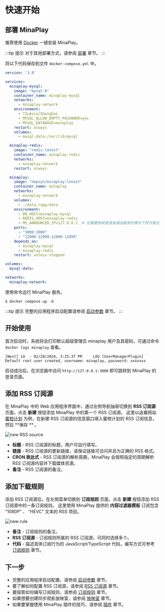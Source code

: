 <script setup>
import {useData, withBase} from 'vitepress';
const data = useData();
</script>

# 快速开始

## 部署 MinaPlay

推荐使用 [Docker](https://docs.docker.com/get-docker/) 一键安装 MinaPlay。

:::tip 提示
对于其他部署方式，请参阅 [部署](/guide/deploy) 章节。
:::

将以下代码保存到文件 `docker-compose.yml` 中。

```yaml
version: '3.8'

services:
  minaplay-mysql:
    image: "mysql:8"
    container_name: minaplay-mysql
    networks:
      - minaplay-network
    environment:
      - TZ=Asia/Shanghai
      - MYSQL_ALLOW_EMPTY_PASSWORD=yes
      - MYSQL_DATABASE=minaplay
    restart: always
    volumes:
      - mysql-data:/var/lib/mysql

  minaplay-redis:
    image: "redis:latest"
    container_name: minaplay-redis
    networks:
      - minaplay-network
    restart: always

  minaplay:
    image: "nepsyn/minaplay:latest"
    container_name: minaplay
    networks:
      - minaplay-network
    volumes:
      - ./data:/app/data
    environment:
      - DB_HOST=minaplay-mysql
      - REDIS_HOST=minaplay-redis
      - MS_ANNOUNCED_IP=127.0.0.1  # 在需要放映室语音通话服务的情况下改为宿主机外部访问 IP
    ports:
      - "3000:3000"
      - "12000-12999:12000-12999"
    depends_on:
      - minaplay-mysql
      - minaplay-redis
    restart: unless-stopped

volumes:
  mysql-data:

networks:
  minaplay-network:
```

使用命令运行 MinaPlay 服务。

```shell
$ docker compose up -d
```

:::tip 提示
完整的应用程序启动配置请参阅 [启动参数](/guide/env) 章节。
:::

## 开始使用

首次启动时，系统将会打印默认超级管理员 minaplay 用户及其密码，可通过命令 `docker logs minaplay` 查看。

```
[Nest] 14  - 02/28/2024, 3:25:37 PM     LOG [UserManagerPlugin] Default root user created, username: minaplay, password: xxxxxxx
```

启动成功后，在浏览器中访问 `http://127.0.0.1:3000` 即可跳转到 MinaPlay 的登录页面。

## 添加 RSS 订阅源

在 MinaPlay 中的 Web 应用程序界面中，通过左侧导航抽屉切换到 **RSS 订阅源** 页面，点击 **新建** 按钮添加 MinaPlay 中的第一个
RSS 订阅源。
这里以追番网站 [蜜柑计划](https://mikanani.me/) 为例，在新建 RSS 订阅源的信息窗口填入蜜柑计划的 RSS 订阅信息，然后 **保存
** 。

<img :src="data.isDark.value ? withBase('/new-rss-source-dark.png') : withBase('/new-rss-source.png')" alt="new RSS source" data-zoomable>

- **标题** - RSS 订阅源的标题，用户可自行填写。
- **链接** - RSS 订阅源的更新链接，请保证链接可访问并且为正确的 RSS 格式。
- **CRON 表达式** - RSS 订阅源的解析周期，MinaPlay 会按照指定的周期解析 RSS 订阅源内容并下载媒体资源。
- **备注** - RSS 订阅源的备注。

## 添加下载规则

添加 RSS 订阅源后，在左侧菜单切换到 **订阅规则** 页面，点击 **新建** 按钮添加 RSS 订阅源中的一条订阅规则。
这里使用 MinaPlay 提供的 **内容过滤器模板** 订阅包含 “1080P” 、 “HEVC” 文本的 RSS 项目。

<img :src="data.isDark.value ? withBase('/new-rule-dark.png') : withBase('/new-rule.png')" alt="new rule" data-zoomable>

- **备注** - 订阅规则的备注。
- **RSS 订阅源** - 订阅规则所属的 RSS 订阅源，可同时选择多个。
- **代码** - 描述具体订阅行为的 JavaScript/TypeScript 代码，编写方式可参考 [订阅规则](/guide/rule) 章节。

## 下一步

- 完整的应用程序启动配置，请参阅 [启动参数](/guide/env) 章节。
- 要了解如何配置 RSS 订阅源，请参阅 [RSS 订阅源](/guide/rss-source) 章节。
- 要探索如何编写订阅规则，请参阅 [订阅规则](/guide/rule) 章节。
- 如果想要创建同步观影放映室，请参阅 [放映室](/guide/live) 章节。
- 如果要掌握使用 MinaPlay 插件的技巧，请参阅 [插件](/guide/plugin) 章节。
